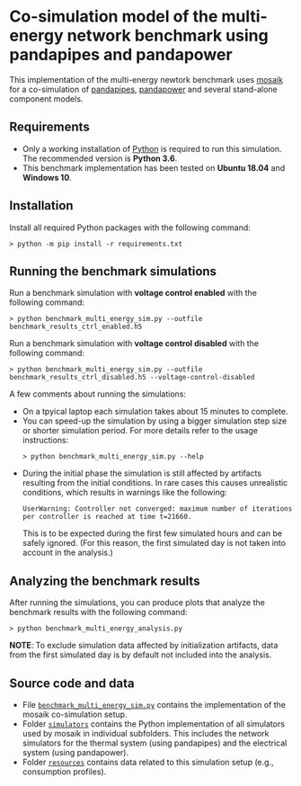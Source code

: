 # Co-simulation model of the multi-energy network benchmark using pandapipes and pandapower

This implementation of the multi-energy newtork benchmark uses [mosaik](https://mosaik.offis.de/) for a co-simulation of [pandapipes](https://pandapipes.readthedocs.io/), [pandapower](https://pandapower.readthedocs.io/) and several stand-alone component models.

## Requirements

* Only a working installation of [Python](https://www.python.org/) is required to run this simulation. The recommended version is **Python 3.6**.
* This benchmark implementation has been tested on **Ubuntu 18.04** and **Windows 10**.

## Installation

Install all required Python packages with the following command:
```
> python -m pip install -r requirements.txt
```

## Running the benchmark simulations

Run a benchmark simulation with **voltage control enabled** with the following command:
```
> python benchmark_multi_energy_sim.py --outfile benchmark_results_ctrl_enabled.h5
```

Run a benchmark simulation with **voltage control disabled** with the following command:
```
> python benchmark_multi_energy_sim.py --outfile benchmark_results_ctrl_disabled.h5 --voltage-control-disabled
```

A few comments about running the simulations:

* On a tpyical laptop each simulation takes about 15 minutes to complete.
* You can speed-up the simulation by using a bigger simulation step size or shorter simulation period.
  For more details refer to the usage instructions:
  ```
  > python benchmark_multi_energy_sim.py --help
  ```
* During the initial phase the simulation is still affected by artifacts resulting from the initial conditions.
  In rare cases this causes unrealistic conditions, which results in warnings like the following:
  ```
  UserWarning: Controller not converged: maximum number of iterations per controller is reached at time t=21660.
  ```
  This is to be expected during the first few simulated hours and can be safely ignored.
  (For this reason, the first simulated day is not taken into account in the analysis.)

## Analyzing the benchmark results

After running the simulations, you can produce plots that analyze the benchmark results with the following command:
```
> python benchmark_multi_energy_analysis.py
```

**NOTE**: To exclude simulation data affected by initialization artifacts, data from the first simulated day is by default not included into the analysis.

## Source code and data

* File [```benchmark_multi_energy_sim.py```](./benchmark_multi_energy_sim.py) contains the implementation of the mosaik co-simulation setup.
* Folder [```simulators```](./simulators) contains the Python implementation of all simulators used by mosaik in individual subfolders. This includes the network simulators for the thermal system (using pandapipes) and the electrical system (using pandapower).
* Folder [```resources```](./resources) contains data related to this simulation setup (e.g., consumption profiles).
